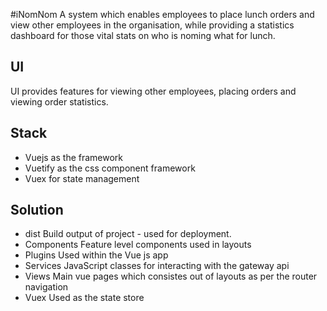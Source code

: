 #iNomNom
A system which enables employees to place lunch orders and view other employees in the organisation, 
while providing a statistics dashboard for those vital stats on who is noming what for lunch. 

## UI
UI provides features for viewing other employees, placing orders and viewing order statistics.

## Stack
- Vuejs as the framework
- Vuetify as the css component framework
- Vuex for state management

## Solution
- dist
  Build output of project - used for deployment.
- Components
  Feature level components used in layouts
- Plugins
  Used within the Vue js app
- Services
  JavaScript classes for interacting with the gateway api
- Views
  Main vue pages which consistes out of layouts as per the router navigation
- Vuex
  Used as the state store

